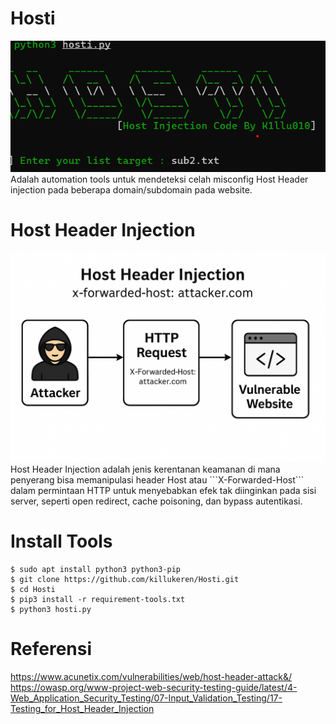 # Hosti
<img src="https://raw.githubusercontent.com/killukeren/Hosti/refs/heads/main/image.png"/>
Adalah automation tools untuk mendeteksi celah misconfig Host Header injection pada beberapa domain/subdomain pada website.

# Host Header Injection
<img src="https://raw.githubusercontent.com/killukeren/Hosti/refs/heads/main/ChatGPT%20Image%20Jul%206%2C%202025%2C%2009_46_52%20PM.png"/>
Host Header Injection adalah jenis kerentanan keamanan di mana penyerang bisa memanipulasi header Host atau ```X-Forwarded-Host``` dalam permintaan HTTP untuk menyebabkan efek tak diinginkan pada sisi server, seperti  open redirect, cache poisoning, dan bypass autentikasi.

# Install Tools 
```
$ sudo apt install python3 python3-pip
$ git clone https://github.com/killukeren/Hosti.git
$ cd Hosti
$ pip3 install -r requirement-tools.txt
$ python3 hosti.py
```
# Referensi 
https://www.acunetix.com/vulnerabilities/web/host-header-attack&/
https://owasp.org/www-project-web-security-testing-guide/latest/4-Web_Application_Security_Testing/07-Input_Validation_Testing/17-Testing_for_Host_Header_Injection

